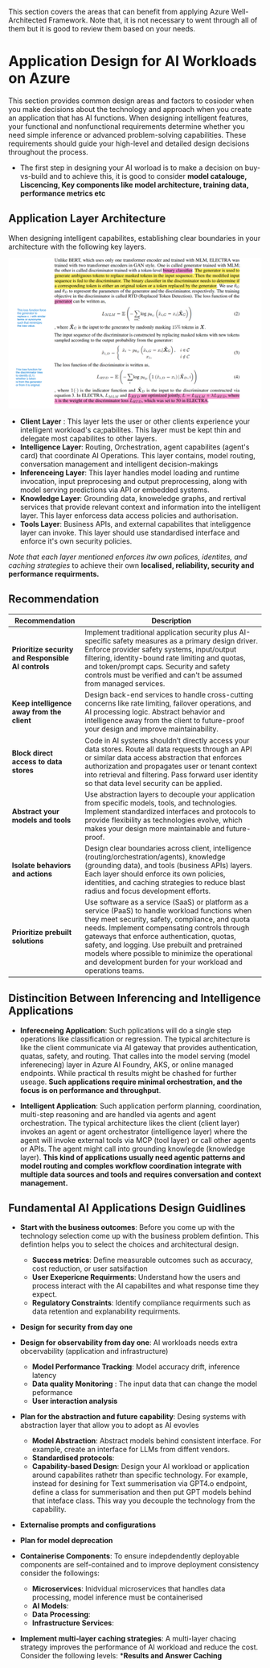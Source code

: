 This section covers the areas that can benefit from applying Azure Well-Architected Framework. Note that, it is not necessary to went through all of them but it is good to review them based on your needs.

# Application Design for AI Workloads on Azure

This section provides common design areas and factors to cosioder when you make decisions about the technology and approach when you create an application that has AI functions. When designing intelligent features, your functional and nonfunctional requirements determine whether you need simple inference or advanced problem-solving capabilities. These requirements should guide your high-level and detailed design decisions throughout the process.

* The first step in designing your AI worload is to make a decision on buy-vs-build and to achieve this, it is good to consider __model catalouge, Liscencing, Key components like model architecture, training data, performance metrics etc__

## Application Layer Architecture

When designing intelligent capabilites, establishing clear boundaries in your architecture with the following key layers.

![](https://github.com/farbodtaymouri/Books-Papers/blob/main/Foundation%20Models%20for%20NLP/image/electra_loss.png)

* __Client Layer__ : This layer lets the user or other clients experience your intelligent workload's ca;pabilites. This layer must be kept thin and delegate most capabilites to other layers.
* __Intelligence Layer__: Routing, Orchestration, agent capabilites (agent's card) that coordinate AI Operations. This layer contains, model routing, conversation management and intelligent decision-makings
* __Inferenceing Layer__: This layer handles model loading and runtime invocation, input preprocesing and output preprocessing, along with model serving predictions via API or embedded systems.
* __Knowledge Layer__: Grounding data, knoweledge graphs, and rertival services that provide relevant context and information into the intelligent layer. This layer enforcess data access policies and authorisation.
* __Tools Layer__: Business APIs, and external capabilites that inteliggence layer can invoke. This layer should use standardised interface and enforce it's own security policies.

*Note that each layer mentioned enforces itw own polices, identites, and caching strategies* to achieve their own __localised, reliability, security and performance requirments.__

## Recommendation 


| **Recommendation** | **Description** |
|----------------------|-----------------|
| **Prioritize security and Responsible AI controls** | Implement traditional application security plus AI-specific safety measures as a primary design driver. Enforce provider safety systems, input/output filtering, identity-bound rate limiting and quotas, and token/prompt caps. Security and safety controls must be verified and can't be assumed from managed services. |
| **Keep intelligence away from the client** | Design back-end services to handle cross-cutting concerns like rate limiting, failover operations, and AI processing logic. Abstract behavior and intelligence away from the client to future-proof your design and improve maintainability. |
| **Block direct access to data stores** | Code in AI systems shouldn’t directly access your data stores. Route all data requests through an API or similar data access abstraction that enforces authorization and propagates user or tenant context into retrieval and filtering. Pass forward user identity so that data level security can be applied. |
| **Abstract your models and tools** | Use abstraction layers to decouple your application from specific models, tools, and technologies. Implement standardized interfaces and protocols to provide flexibility as technologies evolve, which makes your design more maintainable and future-proof. |
| **Isolate behaviors and actions** | Design clear boundaries across client, intelligence (routing/orchestration/agents), knowledge (grounding data), and tools (business APIs) layers. Each layer should enforce its own policies, identities, and caching strategies to reduce blast radius and focus development efforts. |
| **Prioritize prebuilt solutions** | Use software as a service (SaaS) or platform as a service (PaaS) to handle workload functions when they meet security, safety, compliance, and quota needs. Implement compensating controls through gateways that enforce authentication, quotas, safety, and logging. Use prebuilt and pretrained models where possible to minimize the operational and development burden for your workload and operations teams. |

## Distincition Between Inferencing and Intelligence Applications

* __Inferecneing Application__: Such pplications will do a single step operations like classification or regression. The typical architecture is like the client communicate via AI gateway that provides authentication, quatas, safety, and routing. That calles into the model serving (model inferenecing) layer in Azure AI Foundry, AKS, or online managed endpoints. While practical th results might be chashed for further useage. __Such applications require minimal orchestration, and the focus is on performance and throughput__.

* __Intelligent Application__: Such application perform planning, coordination, multi-step reasoning and are handled via agents and agent orchestration. The typical architecture likes the client (client layer) invokes an agent or agent orchestrator (intelligence layer) where the agent will invoke external tools via MCP (tool layer) or call other agents or APIs. The agent might call into grounding knowlegde (knowledge layer). __This kind of applications usually need agentic patterns and model routing and comples workflow coordination integrate with multiple data sources and tools and requires conversation and context management.__


## Fundamental AI Applications Design Guidlines

* __Start with the business outcomes__: Before you come up with the technology selection come up with the business problem defintion. This defintion helps you to select the choices and architectural design.
  * __Success metrics__:  Define measurable outcomes such as accuracy, cost reduction, or user satsifaction
  * __User Exepericne Requirments__: Understand how the users and process interact with the AI capabilites and what response time they expect.
  * __Regulatory Constraints__: Identify compliance requirments such as data retention and explanability requirments.
 
* __Design for security from day one__

* __Design for observability from day one__: AI workloads needs extra obcervability (application and infrastructure)
  * __Model Performance Tracking__: Model accuracy drift, inference latency
  * __Data quality Monitoring__ : The input data that can change the model peformance
  * __User interaction analysis__
 
* __Plan for the abstraction and future capability__: Desing systems with abstraction layer that allow you to adopt as AI evovles
  * __Model Abstraction__: Abstract models behind consistent interface. For example, create an interface for LLMs from diffent vendors.
  * __Standardised protocols__: 
  * __Capability-based Design__: Design your AI workload or application around capabilites rathetr than specific technology. For example, instead for desining for Text summerisation via GPT4.o endpoint, define a class for summerisation and then put GPT models behind that inteface class. This way you decouple the technology from the capability.

* __Externalise prompts and configurations__

* __Plan for model deprecation__

* __Containerise Components__: To ensure indepdendently deployable components are self-contained and to improve deployment consistency consider the followings:
  * __Microservices__: Inidvidual microservices that handles data processing, model inference must be containerised
  * __AI Models__:
  * __Data Processing__:
  * __Infrastructure Services__:
 
* __Implement multi-layer caching strategies__: A multi-layer chacing strategy improves the performance of AI workload and reduce the cost. Consider the following levels:
    *__Results and Answer Caching__   
    
    
